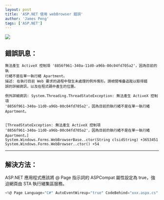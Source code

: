 ```yaml
---
layout: post
title: 'ASP.NET 使用 webBrowser 錯誤'
author: 'James Peng'
tags: ['ASP.NET']
---
```


![](http://i.imgur.com/B5hoO6F.png)


## 錯誤訊息： ##

    無法產生 ActiveX 控制項 '8856f961-340a-11d0-a96b-00c04fd705a2'，因為目前的執
    行緒不是在單一執行緒 Apartment。
    描述: 在執行目前 Web 要求的過程中發生未處理的例外情形。請檢閱堆疊追蹤以取得錯
    誤的詳細資訊，以及在程式碼中產生的位置。
    
    例外詳細資訊: System.Threading.ThreadStateException: 無法產生 ActiveX 控制項
    '8856f961-340a-11d0-a96b-00c04fd705a2'，因為目前的執行緒不是在單一執行緒
    Apartment。
    
    
    [ThreadStateException: 無法產生 ActiveX 控制項
    '8856f961-340a-11d0-a96b-00c04fd705a2'，因為目前的執行緒不是在單一執行緒
    Apartment。]
    System.Windows.Forms.WebBrowserBase..ctor(String clsidString) +3653451
    System.Windows.Forms.WebBrowser..ctor() +54


----------

## 解決方法： ##

ASP.NET 應用程式應該將 @ Page 指示詞的 ASPCompat 屬性設定為 true，強迫網頁由 STA 執行緒集區服務。


~~~csharp
<%@ Page Language="C#" AutoEventWireup="true" CodeBehind="xxx.aspx.cs" Inherits="xxx.xxx" AspCompat="true" %>
~~~

